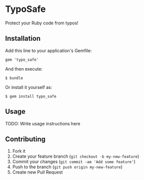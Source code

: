 # TypoSafe

Protect your Ruby code from typos!

## Installation

Add this line to your application's Gemfile:

    gem 'typo_safe'

And then execute:

    $ bundle

Or install it yourself as:

    $ gem install typo_safe

## Usage

TODO: Write usage instructions here

## Contributing

1. Fork it
2. Create your feature branch (`git checkout -b my-new-feature`)
3. Commit your changes (`git commit -am 'Add some feature'`)
4. Push to the branch (`git push origin my-new-feature`)
5. Create new Pull Request
